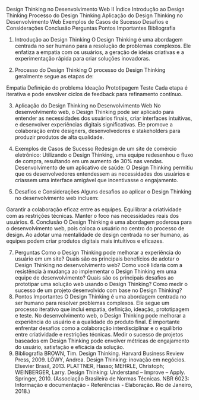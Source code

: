 Design Thinking no Desenvolvimento Web II
Índice
Introdução ao Design Thinking
Processo do Design Thinking
Aplicação do Design Thinking no Desenvolvimento Web
Exemplos de Casos de Sucesso
Desafios e Considerações
Conclusão
Perguntas
Pontos Importantes
Bibliografia
1. Introdução ao Design Thinking
O Design Thinking é uma abordagem centrada no ser humano para a resolução de problemas complexos. Ele enfatiza a empatia com os usuários, a geração de ideias criativas e a experimentação rápida para criar soluções inovadoras.

2. Processo do Design Thinking
O processo do Design Thinking geralmente segue as etapas de:

Empatia
Definição do problema
Ideação
Prototipagem
Teste
Cada etapa é iterativa e pode envolver ciclos de feedback para refinamento contínuo.

3. Aplicação do Design Thinking no Desenvolvimento Web
No desenvolvimento web, o Design Thinking pode ser aplicado para entender as necessidades dos usuários finais, criar interfaces intuitivas, e desenvolver experiências digitais significativas. Ele promove a colaboração entre designers, desenvolvedores e stakeholders para produzir produtos de alta qualidade.

4. Exemplos de Casos de Sucesso
Redesign de um site de comércio eletrônico: Utilizando o Design Thinking, uma equipe redesenhou o fluxo de compra, resultando em um aumento de 30% nas vendas.
Desenvolvimento de um aplicativo de saúde: O Design Thinking permitiu que os desenvolvedores entendessem as necessidades dos usuários e criassem uma interface amigável que incentivasse o engajamento.
5. Desafios e Considerações
Alguns desafios ao aplicar o Design Thinking no desenvolvimento web incluem:

Garantir a colaboração eficaz entre as equipes.
Equilibrar a criatividade com as restrições técnicas.
Manter o foco nas necessidades reais dos usuários.
6. Conclusão
O Design Thinking é uma abordagem poderosa para o desenvolvimento web, pois coloca o usuário no centro do processo de design. Ao adotar uma mentalidade de design centrada no ser humano, as equipes podem criar produtos digitais mais intuitivos e eficazes.

7. Perguntas
Como o Design Thinking pode melhorar a experiência do usuário em um site?
Quais são os principais benefícios de adotar o Design Thinking no desenvolvimento web?
Como você lidaria com a resistência à mudança ao implementar o Design Thinking em uma equipe de desenvolvimento?
Quais são os principais desafios ao prototipar uma solução web usando o Design Thinking?
Como medir o sucesso de um projeto desenvolvido com base no Design Thinking?
8. Pontos Importantes
O Design Thinking é uma abordagem centrada no ser humano para resolver problemas complexos.
Ele segue um processo iterativo que inclui empatia, definição, ideação, prototipagem e teste.
No desenvolvimento web, o Design Thinking pode melhorar a experiência do usuário e a qualidade do produto final.
É importante enfrentar desafios como a colaboração interdisciplinar e o equilíbrio entre criatividade e restrições técnicas.
Medir o sucesso de projetos baseados em Design Thinking pode envolver métricas de engajamento do usuário, satisfação e eficácia da solução.
9. Bibliografia
BROWN, Tim. Design Thinking. Harvard Business Review Press, 2009.
LÖWY, Andrea. Design Thinking: inovação em negócios. Elsevier Brasil, 2013.
PLATTNER, Hasso; MEHRLE, Christoph; WEINBERGER, Larry. Design Thinking: Understand – Improve – Apply. Springer, 2010.
(Associação Brasileira de Normas Técnicas. NBR 6023: Informação e documentação - Referências - Elaboração. Rio de Janeiro, 2018.)


